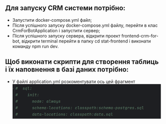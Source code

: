 ## Для запуску CRM системи потрібно:

- Запустити docker-compose.yml файл;
- Після успішного запуску docker-compose.yml файлу, перейти в клас CrmForBotApplication і запустити сервер;
- Після успішного запуску сервера, відкрити проект frontend-crm-for-bot, відкрити terminal перейти в папку cd stat-frontend і виконати команду npm run dev.

## Щоб виконати скрипти для створення таблиць і їх наповнення в базі даних потрібно:

- У файлі application.yml розкоментувати ось цей фрагмент 
  ![img.png](img.png)